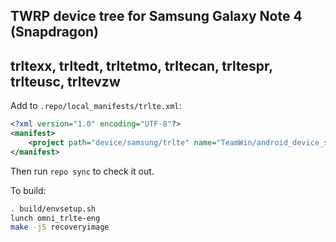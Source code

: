 ## TWRP device tree for Samsung Galaxy Note 4 (Snapdragon)
## trltexx, trltedt, trltetmo, trltecan, trltespr, trlteusc, trltevzw

Add to `.repo/local_manifests/trlte.xml`:

```xml
<?xml version="1.0" encoding="UTF-8"?>
<manifest>
	<project path="device/samsung/trlte" name="TeamWin/android_device_samsung_trlte" remote="github" revision="android-7.1" />
</manifest>
```

Then run `repo sync` to check it out.

To build:

```sh
. build/envsetup.sh
lunch omni_trlte-eng
make -j5 recoveryimage
```

